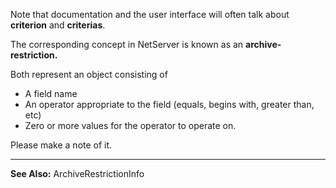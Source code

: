 <properties date="2016-06-24"
SortOrder="8"
/>

Note that documentation and the user interface will often talk about **criterion** and **criterias**.

The corresponding concept in NetServer is known as an **archive-restriction.**

Both represent an object consisting of

* A field name
* An operator appropriate to the field (equals, begins with, greater than, etc)
* Zero or more values for the operator to operate on.

Please make a note of it.

------------------------------------------------------------------------

**See Also:** ArchiveRestrictionInfo

